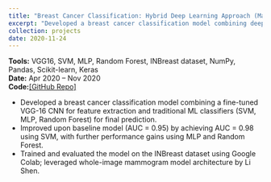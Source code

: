 ```yaml
---
title: "Breast Cancer Classification: Hybrid Deep Learning Approach (Master's Thesis)"
excerpt: "Developed a breast cancer classification model combining deep learning and traditional ML classifiers. Achieved AUC = 0.98 on INBreast dataset.<br/><img src='/images/auc.png'>"
collection: projects
date: 2020-11-24
---
```


<div style="color: var(--meta-text-color);">
    <strong>Tools:</strong> VGG16, SVM, MLP, Random Forest, INBreast dataset, NumPy, Pandas, Scikit-learn, Keras
    <br>
    <strong>Date:</strong> Apr 2020 – Nov 2020
    <br>
    <strong>Code:</strong><a href="https://github.com/mebriki/Breast-Cancer-Classification" target="_blank">[GitHub Repo]</a>
</div> 

- Developed a breast cancer classification model combining a fine-tuned VGG-16 CNN for feature extraction and traditional ML classifiers (SVM, MLP, Random Forest) for final prediction.
- Improved upon baseline model (AUC = 0.95) by achieving AUC = 0.98 using SVM, with further performance gains using MLP and Random Forest.
- Trained and evaluated the model on the INBreast dataset using Google Colab; leveraged whole-image mammogram model architecture by Li Shen.


<!-- filename: portfolio-2.html
content:
---
title: "Portfolio item number 2"
excerpt: "Short description of portfolio item number 2 <br/><img src='/images/500x300.png'>"
collection: portfolio
---

This is an item in your portfolio. It can be have images or nice text. If you name the file .md, it will be parsed as markdown. If you name the file .html, it will be parsed as HTML.  -->
